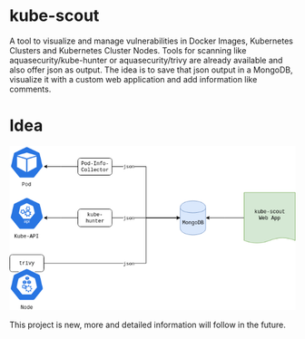 # kube-scout
A tool to visualize and manage vulnerabilities in Docker Images, Kubernetes Clusters and Kubernetes Cluster Nodes.
Tools for scanning like aquasecurity/kube-hunter or aquasecurity/trivy are already available and also offer json as output.
The idea is to save that json output in a MongoDB, visualize it with a custom web application and add information like comments.

# Idea
![A Sample Graph for visualization ](https://github.com/dmlabs/kube-scout/blob/master/kube-scout.png)

This project is new, more and detailed information will follow in the future.
